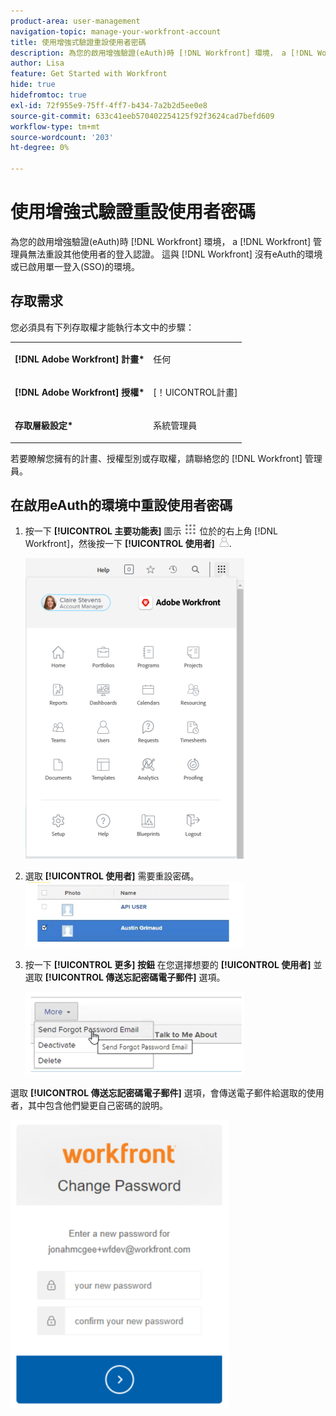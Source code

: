 ```yaml
---
product-area: user-management
navigation-topic: manage-your-workfront-account
title: 使用增強式驗證重設使用者密碼
description: 為您的啟用增強驗證(eAuth)時 [!DNL Workfront] 環境， a [!DNL Workfront] 管理員無法重設其他使用者的登入認證。 這與 [!DNL Workfront] 沒有eAuth的環境或已啟用單一登入(SSO)的環境。
author: Lisa
feature: Get Started with Workfront
hide: true
hidefromtoc: true
exl-id: 72f955e9-75ff-4ff7-b434-7a2b2d5ee0e8
source-git-commit: 633c41eeb570402254125f92f3624cad7befd609
workflow-type: tm+mt
source-wordcount: '203'
ht-degree: 0%

---
```


# 使用增強式驗證重設使用者密碼

<!--This article has been hidden by request-->

為您的啟用增強驗證(eAuth)時 [!DNL Workfront] 環境， a [!DNL Workfront] 管理員無法重設其他使用者的登入認證。 這與 [!DNL Workfront] 沒有eAuth的環境或已啟用單一登入(SSO)的環境。

## 存取需求

您必須具有下列存取權才能執行本文中的步驟：

<table style="table-layout:auto"> 
 <col> 
 <col> 
 <tbody> 
  <tr> 
   <td role="rowheader"><strong>[!DNL Adobe Workfront] 計畫*</strong></td> 
   <td> <p> 任何</p> </td> 
  </tr> 
  <tr> 
   <td role="rowheader"><strong>[!DNL Adobe Workfront] 授權*</strong></td> 
   <td> <p>[！UICONTROL計畫]</p> </td> 
  </tr> 
  <tr> 
   <td role="rowheader"><strong>存取層級設定*</strong></td> 
   <td> <p>系統管理員 </p> </td> 
  </tr> 
 </tbody> 
</table>

若要瞭解您擁有的計畫、授權型別或存取權，請聯絡您的 [!DNL Workfront] 管理員。

## 在啟用eAuth的環境中重設使用者密碼

1. 按一下 **[!UICONTROL 主要功能表]** 圖示 ![](assets/main-menu-icon.png) 位於的右上角 [!DNL Workfront]，然後按一下 **[!UICONTROL 使用者]** ![](assets/users-icon-in-main-menu.png).

   ![](assets/main-menu-options-350x481.png)

1. 選取 **[!UICONTROL 使用者]** 需要重設密碼。
   ![](assets/100520classicnweselectuser-350x105.png)

1. 按一下 **[!UICONTROL 更多] 按鈕** 在您選擇想要的 **[!UICONTROL 使用者]** 並選取 **[!UICONTROL 傳送忘記密碼電子郵件]** 選項。

   ![](assets/100520classicnwesendemail-350x134.png)

選取 **[!UICONTROL 傳送忘記密碼電子郵件]** 選項，會傳送電子郵件給選取的使用者，其中包含他們變更自己密碼的說明。

![](assets/pwresetemail-resized-350x461.png)
